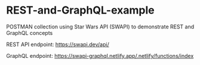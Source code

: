 # REST-and-GraphQL-example

POSTMAN collection using Star Wars API (SWAPI) to demonstrate REST and GraphQL concepts

REST API endpoint: https://swapi.dev/api/

GraphQL endpoint: https://swapi-graphql.netlify.app/.netlify/functions/index
